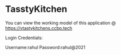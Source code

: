 # TasstyKitchen
 
 You can view the working model of this application @ https://vtastykitchens.ccbp.tech

Login Credentials:

Username:rahul
Password:rahul@2021
